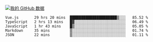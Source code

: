 [![我的 GitHub 数据](https://github-readme-stats.vercel.app/api?username=unbrain&?theme=dark)]()

<!--START_SECTION:waka-->
```text
Vue.js       29 hrs 20 mins  █████████████████████▒░░░   85.52 % 
TypeScript   2 hrs 13 mins   █▓░░░░░░░░░░░░░░░░░░░░░░░   06.49 % 
JavaScript   1 hr 43 mins    █▒░░░░░░░░░░░░░░░░░░░░░░░   05.05 % 
Markdown     35 mins         ▒░░░░░░░░░░░░░░░░░░░░░░░░   01.74 % 
JSON         22 mins         ▒░░░░░░░░░░░░░░░░░░░░░░░░   01.11 % 
```
<!--END_SECTION:waka-->
